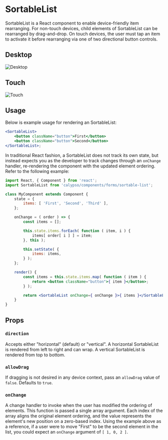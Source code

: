 # SortableList

SortableList is a React component to enable device-friendly item rearranging. For non-touch devices, child elements of SortableList can be rearranged by drag-and-drop. On touch devices, the user must tap an item to activate it before rearranging via one of two directional button controls.

## Desktop

![Desktop](https://cldup.com/kcSdY87WOC.gif)

## Touch

![Touch](https://cldup.com/G6xOcADYAl.gif)

## Usage

Below is example usage for rendering an SortableList:

```jsx
<SortableList>
	<button className="button">First</button>
	<button className="button">Second</button>
</SortableList>;
```

In traditional React fashion, a SortableList does not track its own state, but instead expects you as the developer to track changes through an `onChange` handler, re-rendering the component with the updated element ordering. Refer to the following example:

```jsx
import React, { Component } from 'react';
import SortableList from 'calypso/components/forms/sortable-list';

class MyComponent extends Component {
	state = {
		items: [ 'First', 'Second', 'Third' ],
	};

	onChange = ( order ) => {
		const items = [];

		this.state.items.forEach( function ( item, i ) {
			items[ order[ i ] ] = item;
		}, this );

		this.setState( {
			items: items,
		} );
	};

	render() {
		const items = this.state.items.map( function ( item ) {
			return <button className="button">{ item }</button>;
		} );

		return <SortableList onChange={ onChange }>{ items }</SortableList>;
	}
}
```

## Props

### `direction`

Accepts either "horizontal" (default) or "vertical". A horizontal SortableList is rendered from left to right and can wrap. A vertical SortableList is rendered from top to bottom.

### `allowDrag`

If dragging is not desired in any device context, pass an `allowDrag` value of `false`. Defaults to `true`.

### `onChange`

A change handler to invoke when the user has modified the ordering of elements. This function is passed a single array argument. Each index of the array aligns the original element ordering, and the value represents the element's new position on a zero-based index. Using the example above as a reference, if a user were to move "First" to be the second element in the list, you could expect an `onChange` argument of `[ 1, 0, 2 ]`.
